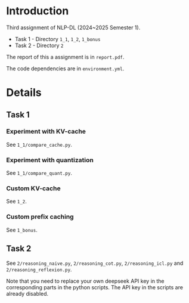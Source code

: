 # Introduction
Third assignment of NLP-DL (2024~2025 Semester 1).

- Task 1 - Directory `1_1`, `1_2`, `1_bonus`
- Task 2 - Directory `2`

The report of this a assignment is in `report.pdf`.

The code dependencies are in `environment.yml`.

# Details
## Task 1
### Experiment with KV-cache
See `1_1/compare_cache.py`.
### Experiment with quantization
See `1_1/compare_quant.py`.
### Custom KV-cache
See `1_2`.
### Custom prefix caching
See `1_bonus`.
## Task 2
See `2/reasoning_naive.py`, `2/reasoning_cot.py`, `2/reasoning_icl.py` and `2/reasoning_reflexion.py`.

Note that you need to replace your own deepseek API key in the corresponding parts in the python scripts. The API key in the scripts are already disabled.